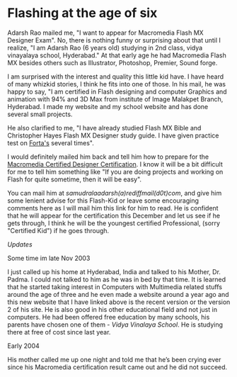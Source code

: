 # Flashing at the age of six

Adarsh Rao mailed me, "I want to appear for Macromedia Flash MX Designer Exam". No, there is nothing funny or surprising about that until I realize, "I am Adarsh Rao (6 years old) studying in 2nd class, vidya vinayalaya school, Hyderabad." At that early age he had Macromedia Flash MX besides others such as Illustrator, Photoshop, Premier, Sound forge.

I am surprised with the interest and quality this little kid have. I have heard of many whizkid stories, I think he fits into one of those. In his mail, he was happy to say, "I am certified in Flash designing and computer Graphics and animation with 94% and 3D Max from institute of Image Malakpet Branch, Hyderabad. I made my website and my school website and has done several small projects.

He also clarified to me, "I have already studied Flash MX Bible and Christopher Hayes Flash MX Designer study guide. I have given practice test on [Forta's](http://www.forta.com/) several times".

I would definitely mailed him back and tell him how to prepare for the [Macromedia Certified Designer Certification](/2003/macromedia-flash-mx-certification-designer/). I know it will be a bit difficult for me to tell him something like "If you are doing projects and working on Flash for quite sometime, then it will be easy".

You can mail him at *samudralaadarsh(a)rediffmail(d0t)com*, and give him some lenient advise for this Flash-Kid or leave some encouraging comments here as I will mail him this link for him to read. He is confident that he will appear for the certification this December and let us see if he gets through, I think he will be the youngest certified Professional, (sorry "Certified Kid") if he goes through.

*Updates*

Some time im late Nov 2003

I just called up his home at Hyderabad, India and talked to his Mother, Dr. Padma. I could not talked to him as he was in bed by that time. It is learned that he started taking interest in Computers with Multimedia related stuffs around the age of three and he even made a website around a year ago and this new website that I have linked above is the recent version or the version 2 of his site. He is also good in his other educational field and not just in computers. He had been offered free education by many schools, his parents have chosen one of them - *Vidya Vinalaya School*. He is studying there at free of cost since last year.

Early 2004

His mother called me up one night and told me that he’s been crying ever since his Macromedia certification result came out and he did not succeed.
